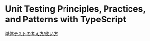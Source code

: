 # Unit Testing Principles, Practices, and Patterns with TypeScript

[単体テストの考え方/使い方](https://book.mynavi.jp/ec/products/detail/id=134252)

